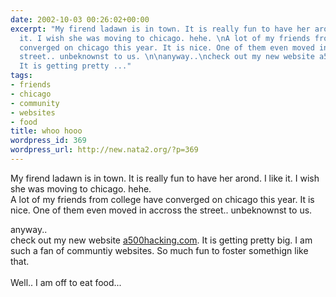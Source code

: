 ```yaml
---
date: 2002-10-03 00:26:02+00:00
excerpt: "My firend ladawn is in town. It is really fun to have her arond. I like
  it. I wish she was moving to chicago. hehe. \nA lot of my friends from college have
  converged on chicago this year. It is nice. One of them even moved in accross the
  street.. unbeknownst to us. \n\nanyway..\ncheck out my new website a500hacking.com.
  It is getting pretty ..."
tags:
- friends
- chicago
- community
- websites
- food
title: whoo hooo
wordpress_id: 369
wordpress_url: http://new.nata2.org/?p=369
---
```


My firend ladawn is in town. It is really fun to have her arond. I like it. I wish she was moving to chicago. hehe. <br/>
A lot of my friends from college have converged on chicago this year. It is nice. One of them even moved in accross the street.. unbeknownst to us. <br/>

anyway..<br/>
check out my new website <a href="http://www.a500hacking.com">a500hacking.com</a>. It is getting pretty big. I am such a fan of communtiy websites. So much fun to foster somethign like that. 
<br/><br/>
Well.. I am off to eat food...